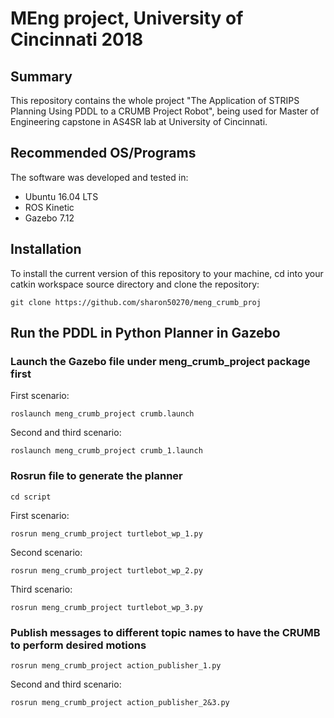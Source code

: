 # MEng project, University of Cincinnati 2018

## Summary
This repository contains the whole project "The Application of STRIPS Planning Using PDDL to a CRUMB Project Robot", being used for Master of Engineering capstone in AS4SR lab at University of Cincinnati.

## Recommended OS/Programs

The software was developed and tested in:
 - Ubuntu 16.04 LTS
 - ROS Kinetic
 - Gazebo 7.12
 
## Installation

To install the current version of this repository to your machine, cd into your catkin workspace source directory and clone the repository:

```
git clone https://github.com/sharon50270/meng_crumb_proj
``` 

## Run the PDDL in Python Planner in Gazebo

### Launch the Gazebo file under meng_crumb_project package first
First scenario:
```
roslaunch meng_crumb_project crumb.launch
```

Second and third scenario:
```
roslaunch meng_crumb_project crumb_1.launch
```

### Rosrun file to generate the planner

```
cd script
```
First scenario:
```
rosrun meng_crumb_project turtlebot_wp_1.py
```
Second scenario:
```
rosrun meng_crumb_project turtlebot_wp_2.py
```
Third scenario:
```
rosrun meng_crumb_project turtlebot_wp_3.py
```

### Publish messages to different topic names to have the CRUMB to perform desired motions
```
rosrun meng_crumb_project action_publisher_1.py
```
Second and third scenario:
```
rosrun meng_crumb_project action_publisher_2&3.py
```
